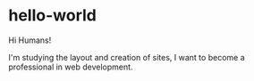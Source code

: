 # hello-world

Hi Humans!

I'm studying the layout and creation of sites,
I want to become a professional in web development.
